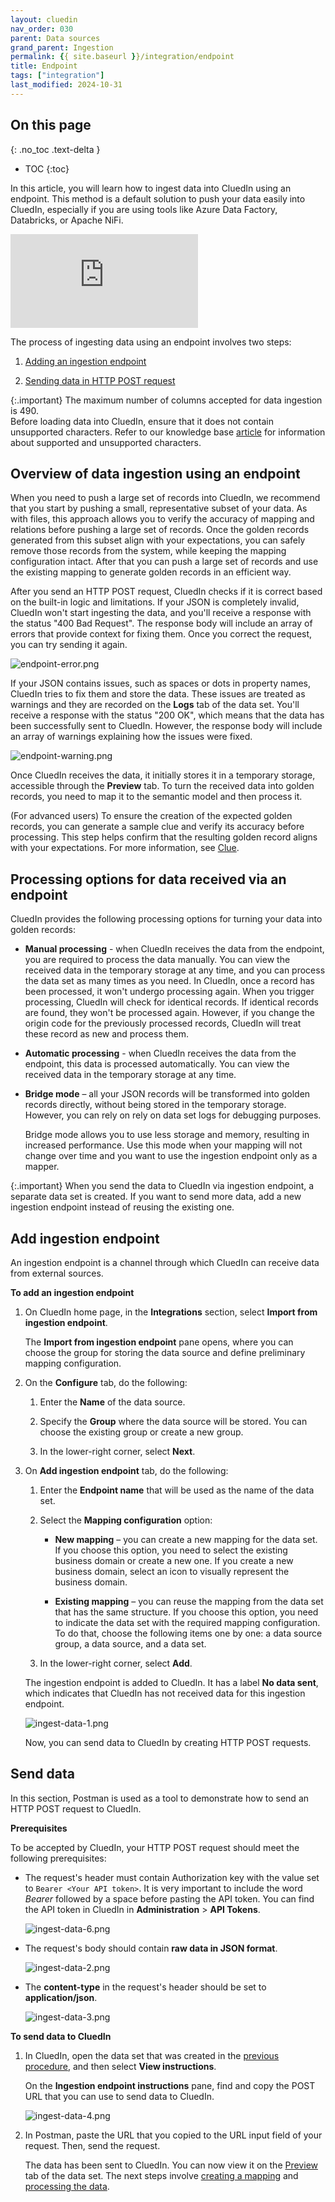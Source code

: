 ```yaml
---
layout: cluedin
nav_order: 030
parent: Data sources
grand_parent: Ingestion
permalink: {{ site.baseurl }}/integration/endpoint
title: Endpoint
tags: ["integration"]
last_modified: 2024-10-31
---
```

## On this page
{: .no_toc .text-delta }
- TOC
{:toc}

In this article, you will learn how to ingest data into CluedIn using an endpoint. This method is a default solution to push your data easily into CluedIn, especially if you are using tools like Azure Data Factory, Databricks, or Apache NiFi.

<div class="videoFrame">
<iframe src="https://player.vimeo.com/video/896475765?h=8f20829bc2&amp;badge=0&amp;autopause=0&amp;player_id=0&amp;app_id=58479" frameborder="0" allow="autoplay; fullscreen; picture-in-picture" title="Using an endpoint for data ingestion"></iframe>
</div>

The process of ingesting data using an endpoint involves two steps:

1. [Adding an ingestion endpoint](#add-ingestion-endpoint)

1. [Sending data in HTTP POST request](#send-data)

{:.important}
The maximum number of columns accepted for data ingestion is 490.<br>Before loading data into CluedIn, ensure that it does not contain unsupported characters. Refer to our knowledge base [article](/kb/supported-characters) for information about supported and unsupported characters.

## Overview of data ingestion using an endpoint

When you need to push a large set of records into CluedIn, we recommend that you start by pushing a small, representative subset of your data. As with files, this approach allows you to verify the accuracy of mapping and relations before pushing a large set of records. Once the golden records generated from this subset align with your expectations, you can safely remove those records from the system, while keeping the mapping configuration intact. After that you can push a large set of records and use the existing mapping to generate golden records in an efficient way.

After you send an HTTP POST request, CluedIn checks if it is correct based on the built-in logic and limitations. If your JSON is completely invalid, CluedIn won't start ingesting the data, and you'll receive a response with the status "400 Bad Request". The response body will include an array of errors that provide context for fixing them. Once you correct the request, you can try sending it again.

![endpoint-error.png](../../assets/images/integration/data-sources/endpoint-error.png)

If your JSON contains issues, such as spaces or dots in property names, CluedIn tries to fix them and store the data. These issues are treated as warnings and they are recorded on the **Logs** tab of the data set. You'll receive a response with the status "200 OK", which means that the data has been successfully sent to CluedIn. However, the response body will include an array of warnings explaining how the issues were fixed. 

![endpoint-warning.png](../../assets/images/integration/data-sources/endpoint-warning.png)

Once CluedIn receives the data, it initially stores it in a temporary storage, accessible through the **Preview** tab. To turn the received data into golden records, you need to map it to the semantic model and then process it.

(For advanced users) To ensure the creation of the expected golden records, you can generate a sample clue and verify its accuracy before processing. This step helps confirm that the resulting golden record aligns with your expectations. For more information, see [Clue](/key-terms-and-features/clue-reference).

## Processing options for data received via an endpoint

CluedIn provides the following processing options for turning your data into golden records:

- **Manual processing** - when CluedIn receives the data from the endpoint, you are required to process the data manually. You can view the received data in the temporary storage at any time, and you can process the data set as many times as you need. In CluedIn, once a record has been processed, it won't undergo processing again. When you trigger processing, CluedIn will check for identical records. If identical records are found, they won't be processed again. However, if you change the origin code for the previously processed records, CluedIn will treat these record as new and process them.

- **Automatic processing** - when CluedIn receives the data from the endpoint, this data is processed automatically. You can view the received data in the temporary storage at any time.

- **Bridge mode** – all your JSON records will be transformed into golden records directly, without being stored in the temporary storage. However, you can rely on rely on data set logs for debugging purposes.

    Bridge mode allows you to use less storage and memory, resulting in increased performance. Use this mode when your mapping will not change over time and you want to use the ingestion endpoint only as a mapper.

{:.important}
When you send the data to CluedIn via ingestion endpoint, a separate data set is created. If you want to send more data, add a new ingestion endpoint instead of reusing the existing one.

## Add ingestion endpoint

An ingestion endpoint is a channel through which CluedIn can receive data from external sources.

**To add an ingestion endpoint**

1. On CluedIn home page, in the **Integrations** section, select **Import from ingestion endpoint**.

    The **Import from ingestion endpoint** pane opens, where you can choose the group for storing the data source and define preliminary mapping configuration.

1. On the **Configure** tab,  do the following:

    1. Enter the **Name** of the data source.

    1. Specify the **Group** where the data source will be stored. You can choose the existing group or create a new group.

    1. In the lower-right corner, select **Next**.

1. On **Add ingestion endpoint** tab, do the following:

    1. Enter the **Endpoint name** that will be used as the name of the data set.

    1. Select the **Mapping configuration** option:

        - **New mapping** – you can create a new mapping for the data set. If you choose this option, you need to select the existing business domain or create a new one. If you create a new business domain, select an icon to visually represent the business domain.

        - **Existing mapping** – you can reuse the mapping from the data set that has the same structure. If you choose this option, you need to indicate the data set with the required mapping configuration. To do that, choose the following items one by one: a data source group, a data source, and a data set.

    1. In the lower-right corner, select **Add**.

    The ingestion endpoint is added to CluedIn. It has a label **No data sent**, which indicates that CluedIn has not received data for this ingestion endpoint.

    ![ingest-data-1.png](../../assets/images/integration/data-sources/ingest-data-1.png)

    Now, you can send data to CluedIn by creating HTTP POST requests.

## Send data

In this section, Postman is used as a tool to demonstrate how to send an HTTP POST request to CluedIn.

**Prerequisites**

To be accepted by CluedIn, your HTTP POST request should meet the following prerequisites:

- The request's header must contain Authorization key with the value set to `Bearer <Your API token>`. It is very important to include the word _Bearer_ followed by a space before pasting the API token. You can find the API token in CluedIn in **Administration** > **API Tokens**.

    ![ingest-data-6.png](../../assets/images/integration/data-sources/ingest-data-6.png)

- The request's body should contain **raw data in JSON format**.

    ![ingest-data-2.png](../../assets/images/integration/data-sources/ingest-data-2.png)

- The **content-type** in the request's header should be set to **application/json**.

    ![ingest-data-3.png](../../assets/images/integration/data-sources/ingest-data-3.png)
 
**To send data to CluedIn**

1. In CluedIn, open the data set that was created in the [previous procedure](#add-ingestion-point), and then select **View instructions**.

    On the **Ingestion endpoint instructions** pane, find and copy the POST URL that you can use to send data to CluedIn.

    ![ingest-data-4.png](../../assets/images/integration/data-sources/ingest-data-4.png)

1. In Postman, paste the URL that you copied to the URL input field of your request. Then, send the request.

    The data has been sent to CluedIn. You can now view it on the [Preview](/integration/additional-operations-on-records/preview) tab of the data set. The next steps involve [creating a mapping](/integration/create-mapping) and [processing the data](/integration/process-data).